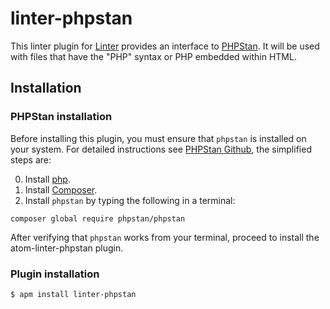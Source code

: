 linter-phpstan
=========================

This linter plugin for [Linter](https://github.com/AtomLinter/Linter) provides
an interface to [PHPStan](https://github.com/phpstan/phpstan). It will be
used with files that have the "PHP" syntax or PHP embedded within HTML.

## Installation
### PHPStan installation
Before installing this plugin, you must ensure that `phpstan` is installed on your
system. For detailed instructions see [PHPStan Github](https://github.com/phpstan/phpstan),
the simplified steps are:

0. Install [php](http://php.net).
0. Install [Composer](https://getcomposer.org/download/).
0. Install `phpstan` by typing the following in a terminal:
```ShellSession
composer global require phpstan/phpstan
```

After verifying that `phpstan` works from your terminal, proceed to install the atom-linter-phpstan plugin.

### Plugin installation
```ShellSession
$ apm install linter-phpstan
```
